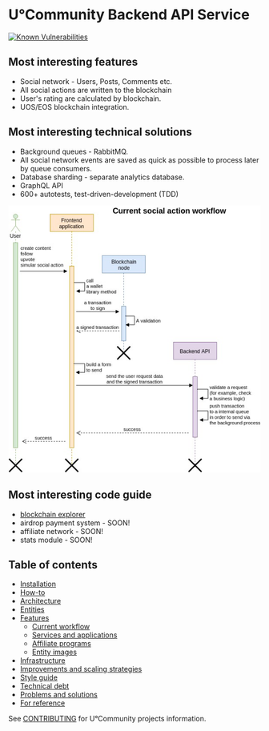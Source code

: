 # U°Community Backend API Service

[![Known Vulnerabilities](https://snyk.io/test/github/vladimirice/ucom.backend/badge.svg)](https://snyk.io/test/github/vladimirice/ucom.backend)

## Most interesting features
* Social network - Users, Posts, Comments etc.
* All social actions are written to the blockchain
* User's rating are calculated by blockchain.
* UOS/EOS blockchain integration.

## Most interesting technical solutions
* Background queues - RabbitMQ.
* All social network events are saved as quick as possible to process later by queue consumers.
* Database sharding - separate analytics database.
* GraphQL API
* 600+ autotests, test-driven-development (TDD)


![Social action workflow](https://raw.githubusercontent.com/UOSnetwork/ucom.backend/master/documentation/jpg/social-action-workflow.jpg)

## Most interesting code guide
* [blockchain explorer](documentation/code-guide/BLOCKCHAIN_EXPLORER.md)
* airdrop payment system - SOON!
* affiliate network      - SOON!
* stats module           - SOON!

## Table of contents
* [Installation](documentation/INSTALLATION.md)
* [How-to](documentation/HOW_TO.md)
* [Architecture](documentation/ARCHITECTURE.md)
* [Entities](documentation/ENTITIES.md)
* [Features](documentation/features)
    * [Current workflow](documentation/features/CURRENT_WORKFLOW.md)
    * [Services and applications](documentation/features/SERVICES_AND_APPLICATIONS.md)
    * [Affiliate programs](documentation/features/AFFILIATE_PROGRAMS.md)
    * [Entity images](documentation/features/ENTITY_IMAGES.md)
* [Infrastructure](documentation/INFRASTRUCTURE.md)
* [Improvements and scaling strategies](documentation/IMPROVEMENTS_AND_SCALING_STRATEGIES.md)
* [Style guide](documentation/STYLE_GUIDE.md)
* [Technical debt](documentation/TECHNICAL_DEBT.md)
* [Problems and solutions](documentation/PROBLEMS_AND_SOLUTIONS.md)
* [For reference](documentation/FOR_REFERENCE.md)



See [CONTRIBUTING](../../../uos.docs/blob/master/CONTRIBUTING.md) for U°Community projects information.
